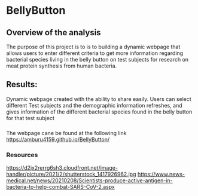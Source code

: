 # BellyButton

## Overview of the analysis
The purpose of this project is to is to building a dynamic webpage that allows users to enter different criteria to get more information regarding bacterial species living in the belly button on test subjects for research on meat protein synthesis from human bacteria.

## Results: 
Dynamic webpage created with the ability to share easily. Users can select different Test subjects and the demographic information refreshes, and gives information of the different bacterial species found in the belly button for that test subject

###
The webpage cane be found at the following link  https://amburu4159.github.io/BellyButton/

### Resources
https://d2jx2rerrg6sh3.cloudfront.net/image-handler/picture/2021/2/shutterstock_1417926962.jpg
https://www.news-medical.net/news/20210208/Scientists-produce-active-antigen-in-bacteria-to-help-combat-SARS-CoV-2.aspx